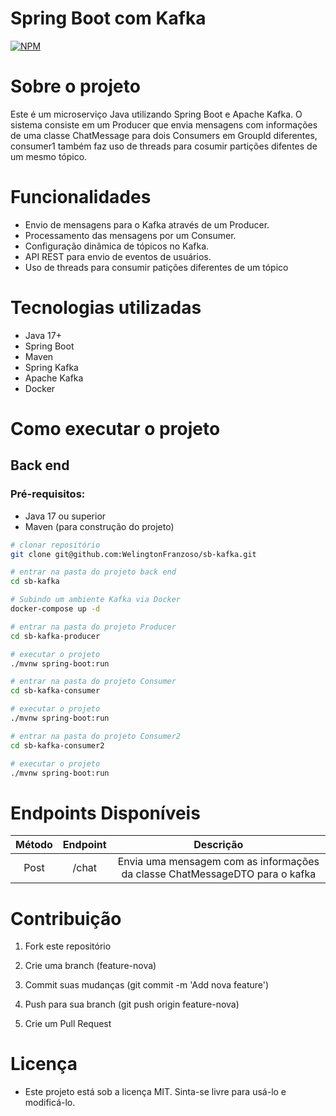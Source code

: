 # Spring Boot com Kafka

[![NPM](https://img.shields.io/npm/l/react)](https://github.com/WelingtonFranzoso/sb-kafka/blob/main/LICENSE) 

# Sobre o projeto

Este é um microserviço Java utilizando Spring Boot e Apache Kafka. O sistema consiste em um Producer que envia mensagens com informações de uma classe ChatMessage para dois Consumers em GroupId diferentes, consumer1 também faz uso de threads para cosumir partições difentes de um mesmo tópico.

# Funcionalidades
- Envio de mensagens para o Kafka através de um Producer.
- Processamento das mensagens por um Consumer.
- Configuração dinâmica de tópicos no Kafka.
- API REST para envio de eventos de usuários.
- Uso de threads para consumir patições diferentes de um tópico

# Tecnologias utilizadas

- Java 17+
- Spring Boot
- Maven
- Spring Kafka
- Apache Kafka
- Docker

# Como executar o projeto
## Back end
### Pré-requisitos: 
- Java 17 ou superior
- Maven (para construção do projeto)

```bash
# clonar repositório
git clone git@github.com:WelingtonFranzoso/sb-kafka.git

# entrar na pasta do projeto back end
cd sb-kafka

# Subindo um ambiente Kafka via Docker
docker-compose up -d

# entrar na pasta do projeto Producer
cd sb-kafka-producer

# executar o projeto
./mvnw spring-boot:run

# entrar na pasta do projeto Consumer
cd sb-kafka-consumer

# executar o projeto
./mvnw spring-boot:run

# entrar na pasta do projeto Consumer2
cd sb-kafka-consumer2

# executar o projeto
./mvnw spring-boot:run
```

# Endpoints Disponíveis

| Método | Endpoint      | Descrição             |
|:------:|:-------------:|:---------------------:|
| Post    | /chat      | Envia uma mensagem com as informações da classe ChatMessageDTO para o kafka |


# Contribuição

1. Fork este repositório

2. Crie uma branch (feature-nova)

3. Commit suas mudanças (git commit -m 'Add nova feature')

4. Push para sua branch (git push origin feature-nova)

5. Crie um Pull Request

# Licença

- Este projeto está sob a licença MIT. Sinta-se livre para usá-lo e modificá-lo.
